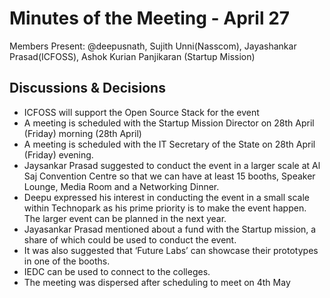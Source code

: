 # Minutes of the Meeting - April 27

Members Present: @deepusnath, Sujith Unni(Nasscom), Jayashankar Prasad(ICFOSS), Ashok Kurian Panjikaran (Startup Mission)

## Discussions & Decisions

* ICFOSS will support the Open Source Stack for the event
* A meeting is scheduled with the Startup Mission Director on 28th April (Friday) morning (28th April)
* A meeting is scheduled with the IT Secretary of the State on 28th April (Friday) evening.
* Jaysankar Prasad suggested to conduct the event in a larger scale at Al Saj Convention Centre so that we can have at least 15 booths, Speaker Lounge, Media Room and a Networking Dinner.
* Deepu expressed his interest in conducting the event in a small scale within Technopark as his prime priority is to make the event happen. The larger event can be planned in the next year.
* Jayasankar Prasad mentioned about a fund with the Startup mission, a share of which could be used to conduct the event.  
* It was also suggested that ‘Future Labs’ can showcase their prototypes in one of the booths.
* IEDC  can be used to connect to the colleges.
* The meeting was dispersed after scheduling to meet on 4th May
